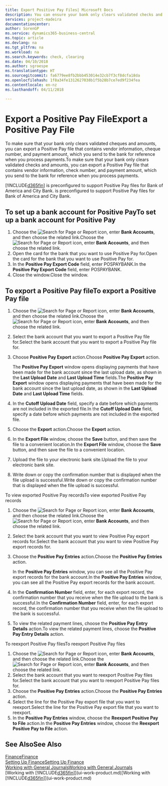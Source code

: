 ```yaml
---
title: Export Positive Pay Files| Microsoft Docs
description: You can ensure your bank only clears validated checks and amounts by exporting a Positive Pay file that contains vendor and payment information.
services: project-madeira
documentationcenter: 
author: SorenGP
ms.service: dynamics365-business-central
ms.topic: article
ms.devlang: na
ms.tgt_pltfrm: na
ms.workload: na
ms.search.keywords: check, clearing
ms.date: 04/10/2018
ms.author: sgroespe
ms.translationtype: HT
ms.sourcegitcommit: fa6779ee8fb2bbb453014e32cb7f3cf8dcfa18da
ms.openlocfilehash: 1f8a34fe1312627038b1f5b28b7ce7ed9f234fea
ms.contentlocale: en-nz
ms.lasthandoff: 04/11/2018

---
```

# <a name="export-a-positive-pay-file"></a><span data-ttu-id="1731c-103">Export a Positive Pay File</span><span class="sxs-lookup"><span data-stu-id="1731c-103">Export a Positive Pay File</span></span>
<span data-ttu-id="1731c-104">To make sure that your bank only clears validated cheques and amounts, you can export a Positive Pay file that contains vendor information, cheque number, and payment amount, which you send to the bank for reference when you process payments.</span><span class="sxs-lookup"><span data-stu-id="1731c-104">To make sure that your bank only clears validated checks and amounts, you can export a Positive Pay file that contains vendor information, check number, and payment amount, which you send to the bank for reference when you process payments.</span></span>

[!INCLUDE[d365fin](includes/d365fin_md.md)]<span data-ttu-id="1731c-105"> is preconfigured to support Positive Pay files for Bank of America and City Bank.</span><span class="sxs-lookup"><span data-stu-id="1731c-105"> is preconfigured to support Positive Pay files for Bank of America and City Bank.</span></span>

## <a name="to-set-up-a-bank-account-for-positive-pay"></a><span data-ttu-id="1731c-106">To set up a bank account for Positive Pay</span><span class="sxs-lookup"><span data-stu-id="1731c-106">To set up a bank account for Positive Pay</span></span>
1. <span data-ttu-id="1731c-107">Choose the ![Search for Page or Report](media/ui-search/search_small.png "Search for Page or Report icon") icon, enter **Bank Accounts**, and then choose the related link.</span><span class="sxs-lookup"><span data-stu-id="1731c-107">Choose the ![Search for Page or Report](media/ui-search/search_small.png "Search for Page or Report icon") icon, enter **Bank Accounts**, and then choose the related link.</span></span>
2. <span data-ttu-id="1731c-108">Open the card for the bank that you want to use Positive Pay for.</span><span class="sxs-lookup"><span data-stu-id="1731c-108">Open the card for the bank that you want to use Positive Pay for.</span></span>
3. <span data-ttu-id="1731c-109">In the **Positive Pay Export Code** field, enter POSPAYBANK.</span><span class="sxs-lookup"><span data-stu-id="1731c-109">In the **Positive Pay Export Code** field, enter POSPAYBANK.</span></span>
4. <span data-ttu-id="1731c-110">Close the window.</span><span class="sxs-lookup"><span data-stu-id="1731c-110">Close the window.</span></span>

## <a name="to-export-a-positive-pay-file"></a><span data-ttu-id="1731c-111">To export a Positive Pay file</span><span class="sxs-lookup"><span data-stu-id="1731c-111">To export a Positive Pay file</span></span>
1. <span data-ttu-id="1731c-112">Choose the ![Search for Page or Report](media/ui-search/search_small.png "Search for Page or Report icon") icon, enter **Bank Accounts**, and then choose the related link.</span><span class="sxs-lookup"><span data-stu-id="1731c-112">Choose the ![Search for Page or Report](media/ui-search/search_small.png "Search for Page or Report icon") icon, enter **Bank Accounts**, and then choose the related link.</span></span>
2. <span data-ttu-id="1731c-113">Select the bank account that you want to export a Positive Pay file for.</span><span class="sxs-lookup"><span data-stu-id="1731c-113">Select the bank account that you want to export a Positive Pay file for.</span></span>
3. <span data-ttu-id="1731c-114">Choose **Positive Pay Export** action.</span><span class="sxs-lookup"><span data-stu-id="1731c-114">Choose **Positive Pay Export** action.</span></span>

    <span data-ttu-id="1731c-115">The **Positive Pay Export** window opens displaying payments that have been made for the bank account since the last upload date, as shown in the **Last Upload Date** and **Last Upload Time** fields.</span><span class="sxs-lookup"><span data-stu-id="1731c-115">The **Positive Pay Export** window opens displaying payments that have been made for the bank account since the last upload date, as shown in the **Last Upload Date** and **Last Upload Time** fields.</span></span>
4. <span data-ttu-id="1731c-116">In the **Cutoff Upload Date** field, specify a date before which payments are not included in the exported file.</span><span class="sxs-lookup"><span data-stu-id="1731c-116">In the **Cutoff Upload Date** field, specify a date before which payments are not included in the exported file.</span></span>
5. <span data-ttu-id="1731c-117">Choose the **Export** action.</span><span class="sxs-lookup"><span data-stu-id="1731c-117">Choose the **Export** action.</span></span>
6. <span data-ttu-id="1731c-118">In the **Export File** window, choose the **Save** button, and then save the file to a convenient location.</span><span class="sxs-lookup"><span data-stu-id="1731c-118">In the **Export File** window, choose the **Save** button, and then save the file to a convenient location.</span></span>
7. <span data-ttu-id="1731c-119">Upload the file to your electronic bank site.</span><span class="sxs-lookup"><span data-stu-id="1731c-119">Upload the file to your electronic bank site.</span></span>
8. <span data-ttu-id="1731c-120">Write down or copy the confirmation number that is displayed when the file upload is successful.</span><span class="sxs-lookup"><span data-stu-id="1731c-120">Write down or copy the confirmation number that is displayed when the file upload is successful.</span></span>

<span data-ttu-id="1731c-121">To view exported Positive Pay records</span><span class="sxs-lookup"><span data-stu-id="1731c-121">To view exported Positive Pay records</span></span>

1. <span data-ttu-id="1731c-122">Choose the ![Search for Page or Report](media/ui-search/search_small.png "Search for Page or Report icon") icon, enter **Bank Accounts**, and then choose the related link.</span><span class="sxs-lookup"><span data-stu-id="1731c-122">Choose the ![Search for Page or Report](media/ui-search/search_small.png "Search for Page or Report icon") icon, enter **Bank Accounts**, and then choose the related link.</span></span>
2. <span data-ttu-id="1731c-123">Select the bank account that you want to view Positive Pay export records for.</span><span class="sxs-lookup"><span data-stu-id="1731c-123">Select the bank account that you want to view Positive Pay export records for.</span></span>
3. <span data-ttu-id="1731c-124">Choose the **Positive Pay Entries** action.</span><span class="sxs-lookup"><span data-stu-id="1731c-124">Choose the **Positive Pay Entries** action.</span></span>

    <span data-ttu-id="1731c-125">In the **Positive Pay Entries** window, you can see all the Positive Pay export records for the bank account.</span><span class="sxs-lookup"><span data-stu-id="1731c-125">In the **Positive Pay Entries** window, you can see all the Positive Pay export records for the bank account.</span></span>
4. <span data-ttu-id="1731c-126">In the **Confirmation Number** field, enter, for each export record, the confirmation number that you receive when the file upload to the bank is successful.</span><span class="sxs-lookup"><span data-stu-id="1731c-126">In the **Confirmation Number** field, enter, for each export record, the confirmation number that you receive when the file upload to the bank is successful.</span></span>
5. <span data-ttu-id="1731c-127">To view the related payment lines, choose the **Positive Pay Entry Details** action.</span><span class="sxs-lookup"><span data-stu-id="1731c-127">To view the related payment lines, choose the **Positive Pay Entry Details** action.</span></span>

<span data-ttu-id="1731c-128">To reexport Positive Pay files</span><span class="sxs-lookup"><span data-stu-id="1731c-128">To reexport Positive Pay files</span></span>

1. <span data-ttu-id="1731c-129">Choose the ![Search for Page or Report](media/ui-search/search_small.png "Search for Page or Report icon") icon, enter **Bank Accounts**, and then choose the related link.</span><span class="sxs-lookup"><span data-stu-id="1731c-129">Choose the ![Search for Page or Report](media/ui-search/search_small.png "Search for Page or Report icon") icon, enter **Bank Accounts**, and then choose the related link.</span></span>
2. <span data-ttu-id="1731c-130">Select the bank account that you want to reexport Positive Pay files for.</span><span class="sxs-lookup"><span data-stu-id="1731c-130">Select the bank account that you want to reexport Positive Pay files for.</span></span>
3. <span data-ttu-id="1731c-131">Choose the **Positive Pay Entries** action.</span><span class="sxs-lookup"><span data-stu-id="1731c-131">Choose the **Positive Pay Entries** action.</span></span>
4. <span data-ttu-id="1731c-132">Select the line for the Positive Pay export file that you want to reexport.</span><span class="sxs-lookup"><span data-stu-id="1731c-132">Select the line for the Positive Pay export file that you want to reexport.</span></span>
5. <span data-ttu-id="1731c-133">In the **Positive Pay Entries** window, choose the **Reexport Positive Pay to File** action.</span><span class="sxs-lookup"><span data-stu-id="1731c-133">In the **Positive Pay Entries** window, choose the **Reexport Positive Pay to File** action.</span></span>

## <a name="see-also"></a><span data-ttu-id="1731c-134">See Also</span><span class="sxs-lookup"><span data-stu-id="1731c-134">See Also</span></span>
[<span data-ttu-id="1731c-135">Finance</span><span class="sxs-lookup"><span data-stu-id="1731c-135">Finance</span></span>](finance.md)  
[<span data-ttu-id="1731c-136">Setting Up Finance</span><span class="sxs-lookup"><span data-stu-id="1731c-136">Setting Up Finance</span></span>](finance-setup-finance.md)  
[<span data-ttu-id="1731c-137">Working with General Journals</span><span class="sxs-lookup"><span data-stu-id="1731c-137">Working with General Journals</span></span>](ui-work-general-journals.md)  
<span data-ttu-id="1731c-138">[Working with [!INCLUDE[d365fin](includes/d365fin_md.md)]](ui-work-product.md)</span><span class="sxs-lookup"><span data-stu-id="1731c-138">[Working with [!INCLUDE[d365fin](includes/d365fin_md.md)]](ui-work-product.md)</span></span>

